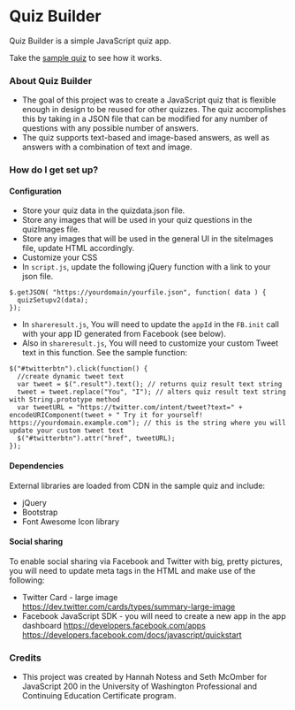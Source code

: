 # Quiz Builder #

Quiz Builder is a simple JavaScript quiz app.

Take the [sample quiz](http://mcbomber.bitbucket.io/) to see how it works.

### About Quiz Builder ###

* The goal of this project was to create a JavaScript quiz that is flexible enough in design to be reused for other quizzes. The quiz accomplishes this by taking in a JSON file that can be modified for any number of questions with any possible number of answers.
* The quiz supports text-based and image-based answers, as well as answers with a combination of text and image.

### How do I get set up? ###

#### Configuration
* Store your quiz data in the quizdata.json file.
* Store any images that will be used in your quiz questions in the quizImages file.
* Store any images that will be used in the general UI in the siteImages file, update HTML accordingly.
* Customize your CSS
* In `script.js`, update the following jQuery function with a link to your json file.
```
$.getJSON( "https://yourdomain/yourfile.json", function( data ) {
  quizSetupv2(data);
});
```
* In `shareresult.js`, You will need to update the `appId` in the `FB.init` call with your app ID generated from Facebook (see below).
* Also in `shareresult.js`, You will need to customize your custom Tweet text in this function. See the sample function:
```
$("#twitterbtn").click(function() {
  //create dynamic tweet text
  var tweet = $(".result").text(); // returns quiz result text string
  tweet = tweet.replace("You", "I"); // alters quiz result text string with String.prototype method
  var tweetURL = "https://twitter.com/intent/tweet?text=" + encodeURIComponent(tweet + " Try it for yourself! https://yourdomain.example.com"); // this is the string where you will update your custom tweet text
  $("#twitterbtn").attr("href", tweetURL);
});
```

#### Dependencies ####
External libraries are loaded from CDN in the sample quiz and include:
* jQuery
* Bootstrap
* Font Awesome Icon library

#### Social sharing
To enable social sharing via Facebook and Twitter with big, pretty pictures, you will need to update meta tags in the HTML and make use of the following:
* Twitter Card - large image
https://dev.twitter.com/cards/types/summary-large-image
* Facebook JavaScript SDK - you will need to create a new app in the app dashboard
https://developers.facebook.com/apps
https://developers.facebook.com/docs/javascript/quickstart


### Credits ###

* This project was created by Hannah Notess and Seth McOmber for JavaScript 200 in the University of Washington Professional and Continuing Education Certificate program.
